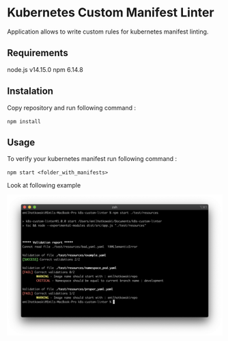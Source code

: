 # Kubernetes Custom Manifest Linter

Application allows to write custom rules for kubernetes manifest linting.

## Requirements 

node.js v14.15.0
npm     6.14.8

## Instalation

Copy repository and run following command :

`npm install`

## Usage

To verify your kubernetes manifest run following command :

`npm start <folder_with_manifests>`

Look at following example 

![Example](/images/screenshot.png)
